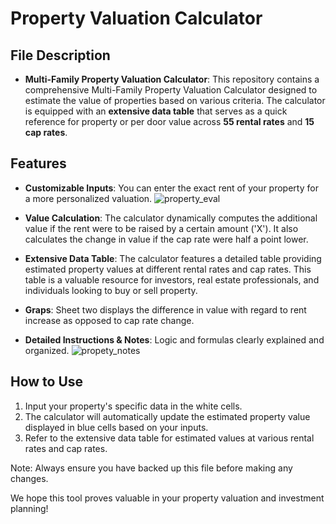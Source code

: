 # Property Valuation Calculator



## File Description

- **Multi-Family Property Valuation Calculator**: This repository contains a comprehensive Multi-Family Property Valuation Calculator designed to estimate the value of properties based on various criteria. The calculator is equipped with an **extensive data table** that serves as a quick reference for property or per door value across **55 rental rates** and **15 cap rates**.

## Features
- **Customizable Inputs**: You can enter the exact rent of your property for a more personalized valuation.
  ![property_eval](https://github.com/YosefCh/Multi-Family-Property-Valuation-Calculator/assets/155560788/01b05491-3c69-4bcc-aede-22d62c39e748)

- **Value Calculation**: The calculator dynamically computes the additional value if the rent were to be raised by a certain amount ('X'). It also calculates the change in value if the cap rate were half a point lower.
- **Extensive Data Table**: The calculator features a detailed table providing estimated property values at different rental rates and cap rates. This table is a valuable resource for investors, real estate professionals, and individuals looking to buy or sell property.
- **Graps**: Sheet two displays the difference in value with regard to rent increase as opposed to cap rate change.
- **Detailed Instructions & Notes**: Logic and formulas clearly explained and organized.
 ![propety_notes](https://github.com/YosefCh/Multi-Family-Property-Valuation-Calculator/assets/155560788/901725cb-c4c5-4597-aaf6-367c806705ae)

  

## How to Use

1. Input your property's specific data in the white cells.
2. The calculator will automatically update the estimated property value displayed in blue cells based on your inputs.
3. Refer to the extensive data table for estimated values at various rental rates and cap rates.

Note: Always ensure you have backed up this file before making any changes.

We hope this tool proves valuable in your property valuation and investment planning!
